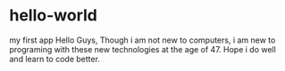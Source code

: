 # hello-world
my first app
Hello Guys,
Though i am not new to computers, i am new to programing with these new technologies at the age of 47. 
Hope i do well and learn to code better.
